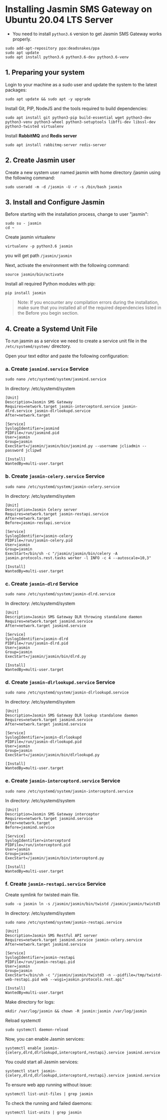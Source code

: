 # Installing Jasmin SMS Gateway on Ubuntu 20.04 LTS Server

- You need to install `python3.6` version to get Jasmin SMS Gateway works properly.

```shell
sudo add-apt-repository ppa:deadsnakes/ppa
sudo apt update
sudo apt install python3.6 python3.6-dev python3.6-venv
```

## 1. Preparing your system
Login to your machine as a sudo user and update the system to the latest packages:

```shell
sudo apt update && sudo apt -y upgrade
```

Install Git, PIP, NodeJS and the tools required to build dependencies:
```shell
sudo apt install git python3-pip build-essential wget python3-dev python3-venv python3-wheel python3-setuptools libffi-dev libssl-dev python3-twisted virtualenv
```

Install **RabbitMQ** and **Redis server**
```shell
sudo apt install rabbitmq-server redis-server
```

## 2. Create Jasmin user
Create a new system user named jasmin with home directory /jasmin using the following command:
```shell
sudo useradd -m -d /jasmin -U -r -s /bin/bash jasmin
```

## 3. Install and Configure Jasmin
Before starting with the installation process, change to user "jasmin":
```shell
sudo su - jasmin
cd ~
```
Create jasmin virtualenv
```shell
virtualenv -p python3.6 jasmin
```
you will get path `/jasmin/jasmin`

Next, activate the environment with the following command:
```shell
source jasmin/bin/activate
```
Install all required Python modules with pip:
```shell
pip install jasmin
```
> Note: If you encounter any compilation errors during the installation, make sure that you installed all of the required dependencies listed in the Before you begin section.


## 4. Create a Systemd Unit File
To run jasmin as a service we need to create a service unit file in the `/etc/systemd/system/` directory.

Open your text editor and paste the following configuration:

### a. Create `jasmind.service` Service

```shell
sudo nano /etc/systemd/system/jasmind.service
```
In directory: /etc/systemd/system
```editorconfig
[Unit]
Description=Jasmin SMS Gateway
Requires=network.target jasmin-interceptord.service jasmin-dlrd.service jasmin-dlrlookupd.service
After=network.target

[Service]
SyslogIdentifier=jasmind
PIDFile=/run/jasmind.pid
User=jasmin
Group=jasmin
ExecStart=/jasmin/jasmin/bin/jasmind.py --username jcliadmin --password jclipwd

[Install]
WantedBy=multi-user.target
```
### b. Create `jasmin-celery.service` Service

```shell
sudo nano /etc/systemd/system/jasmin-celery.service
```
In directory: /etc/systemd/system
```editorconfig
[Unit]
Description=Jasmin Celery server
Requires=network.target jasmin-restapi.service
After=network.target
Before=jasmin-restapi.service

[Service]
SyslogIdentifier=jasmin-celery
PIDFile=/run/jasmin-celery.pid
User=jasmin
Group=jasmin
ExecStart=/bin/sh -c "/jasmin/jasmin/bin/celery -A jasmin.protocols.rest.tasks worker -l INFO -c 4 --autoscale=10,3"

[Install]
WantedBy=multi-user.target
```

### c. Create `jasmin-dlrd` Service

```shell
sudo nano /etc/systemd/system/jasmin-dlrd.service
```
In directory: /etc/systemd/system
```editorconfig
[Unit]
Description=Jasmin SMS Gateway DLR throwing standalone daemon
Requires=network.target jasmind.service
After=network.target jasmind.service

[Service]
SyslogIdentifier=jasmin-dlrd
PIDFile=/run/jasmin-dlrd.pid
User=jasmin
Group=jasmin
ExecStart=/jasmin/jasmin/bin/dlrd.py

[Install]
WantedBy=multi-user.target
```

### d. Create `jasmin-dlrlookupd.service` Service

```shell
sudo nano /etc/systemd/system/jasmin-dlrlookupd.service
```
In directory: /etc/systemd/system
```editorconfig
[Unit]
Description=Jasmin SMS Gateway DLR lookup standalone daemon
Requires=network.target jasmind.service
After=network.target jasmind.service

[Service]
SyslogIdentifier=jasmin-dlrlookupd
PIDFile=/run/jasmin-dlrlookupd.pid
User=jasmin
Group=jasmin
ExecStart=/jasmin/jasmin/bin/dlrlookupd.py

[Install]
WantedBy=multi-user.target
```

### e. Create `jasmin-interceptord.service` Service

```shell
sudo nano /etc/systemd/system/jasmin-interceptord.service
```
In directory: /etc/systemd/system
```editorconfig
[Unit]
Description=Jasmin SMS Gateway interceptor
Requires=network.target jasmind.service
After=network.target
Before=jasmind.service

[Service]
SyslogIdentifier=interceptord
PIDFile=/run/interceptord.pid
User=jasmin
Group=jasmin
ExecStart=/jasmin/jasmin/bin/interceptord.py

[Install]
WantedBy=multi-user.target
```

### f. Create `jasmin-restapi.service` Service

Create symlink for twisted main file.
```shell
sudo -u jasmin ln -s /jasmin/jasmin/bin/twistd /jasmin/jasmin/twistd3
```
In directory: /etc/systemd/system
```shell
sudo nano /etc/systemd/system/jasmin-restapi.service
```

```editorconfig
[Unit]
Description=Jasmin SMS Restful API server
Requires=network.target jasmind.service jasmin-celery.service
After=network.target jasmind.service

[Service]
SyslogIdentifier=jasmin-restapi
PIDFile=/run/jasmin-restapi.pid
User=jasmin
Group=jasmin
ExecStart=/bin/sh -c "/jasmin/jasmin/twistd3 -n --pidfile=/tmp/twistd-web-restapi.pid web --wsgi=jasmin.protocols.rest.api"

[Install]
WantedBy=multi-user.target
```

Make directory for logs:

```shell
mkdir /var/log/jasmin && chown -R jasmin:jasmin /var/log/jasmin
```

Reload systemctl

```shell
sudo systemctl daemon-reload
```

Now, you can enable Jasmin services:

```shell
systemctl enable jasmin-{celery,dlrd,dlrlookupd,interceptord,restapi}.service jasmind.service
```

You could start all Jasmin services:

```shell
systemctl start jasmin-{celery,dlrd,dlrlookupd,interceptord,restapi}.service jasmind.service
```

To ensure web app running without issue:

```shell
systemctl list-unit-files | grep jasmin
```

To check the running and failed daemons:

```shell
systemctl list-units | grep jasmin
```
